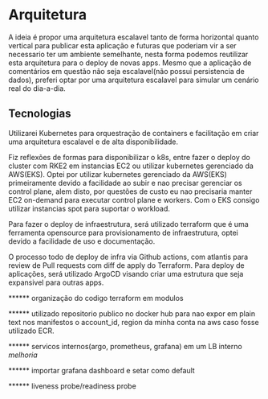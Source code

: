 # Arquitetura

A ideia é propor uma arquitetura escalavel tanto de forma horizontal quanto vertical para publicar esta aplicação e futuras que poderiam vir a ser necessario ter um ambiente semelhante, nesta forma podemos reutilizar esta arquitetura para o deploy de novas apps. Mesmo que a aplicação de comentários em questão não seja escalavel(não possui persistencia de dados), preferi optar por uma arquitetura escalavel para simular um cenário real do dia-a-dia.

## Tecnologias

Utilizarei Kubernetes para orquestração de containers e facilitação em criar uma arquitetura escalavel e de alta disponibilidade.

Fiz reflexões de formas para disponibilizar o k8s, entre fazer o deploy do cluster com RKE2 em instancias EC2 ou utilizar kubernetes gerenciado da AWS(EKS). Optei por utilizar kubernetes gerenciado da AWS(EKS) primeiramente devido a facilidade ao subir e nao precisar gerenciar os control plane, alem disto, por questões de custo eu nao precisaria manter EC2 on-demand para executar control plane e workers. Com o EKS consigo utilizar instancias spot para suportar o workload.

Para fazer o deploy de infraestrutura, será utilizado terraform que é uma ferramenta opensource para provisionamento de infraestrutura, optei devido a facilidade de uso e documentação.

O processo todo de deploy de infra via Github actions, com atlantis para review de Pull requests com diff de apply do Terraform. Para deploy de aplicações, será utilizado ArgoCD visando criar uma estrutura que seja expansivel para outras apps.



****** organização do codigo terraform em modulos

****** utilizado repositorio publico no docker hub para nao expor em plain text nos manifestos o account_id, region da minha conta na aws caso fosse utilizado ECR.

****** servicos internos(argo, prometheus, grafana) em um LB interno *melhoria*


****** importar grafana dashboard e setar como default

****** liveness probe/readiness probe